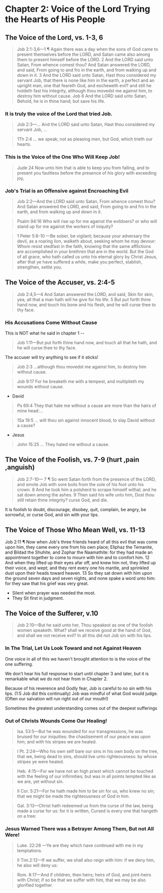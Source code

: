 <!-- NEW DOCUMENT job-chapter-2.md -->
# Chapter 2: Voice of the Lord Trying the Hearts of His People

## The Voice of the Lord, vs. 1-3, 6

> Job 2:1-3,6&mdash;1 ¶ Again there was a day when the sons of God came to present themselves before the LORD, and Satan came also among them to present himself before the LORD. 2 And the LORD said unto Satan, From whence comest thou? And Satan answered the LORD, and said, From going to and fro in the earth, and from walking up and down in it. 3 And the LORD said unto Satan, Hast thou considered my servant Job, that there is none like him in the earth, a perfect and an upright man, one that feareth God, and escheweth evil? and still he holdeth fast his integrity, although thou movedst me against him, to destroy him without cause. Job 6 And the LORD said unto Satan, Behold, he is in thine hand; but save his life.

### It is truly the voice of the Lord that tried Job.

> Job 2:3&mdash;&hellip; And the LORD said unto Satan, Hast thou considered my servant Job, &hellip;

> 1Th 2:4 … we speak; not as pleasing men, but God, which trieth our hearts.

### This is the Voice of the One Who Will Keep Job!

> Jude 24 Now unto him that is able to keep you from falling, and to present you faultless before the presence of his glory with exceeding joy,

### Job's Trial is an Offensive against Encroaching Evil

> Job 2:2&mdash;And the LORD said unto Satan, From whence comest thou? And Satan answered the LORD, and said, From going to and fro in the earth, and from walking up and down in it. 

> Psalm 94:16 Who will rise up for me against the evildoers? or who will stand up for me against the workers of iniquity? 

> 1 Peter 5:8-10 &mdash;Be sober, be vigilant; because your adversary the devil, as a roaring lion, walketh about, seeking whom he may devour: Whom resist stedfast in the faith, knowing that the same afflictions are accomplished in your brethren that are in the world. But the God of all grace, who hath called us unto his eternal glory by Christ Jesus, after that ye have suffered a while, make you perfect, stablish, strengthen, settle you.

## The Voice of the Accuser, vs. 2:4-5

> Job 2:4,5&mdash;4 And Satan answered the LORD, and said, Skin for skin, yea, all that a man hath will he give for his life. 5 But put forth thine hand now, and touch his bone and his flesh, and he will curse thee to thy face.

### His Accusations Come Without Cause

This is NOT what he said in chapter 1 -- 

> Job 1:11&mdash;But put forth thine hand now, and touch all that he hath, and he will curse thee to thy face.

The accuser will try anything to see if it sticks!

> Job 2:3 …although thou movedst me against him, to destroy him without cause. 

> Job 9:17 For he breaketh me with a tempest, and multiplieth my wounds without cause.


- David
 
>Ps 69:4 They that hate me without a cause are more than the hairs of mine head:…

> 1Sa 19:5 … wilt thou sin against innocent blood, to slay David without a cause?

- Jesus

> John 15:25 … They hated me without a cause.

## The Voice of the Foolish, vs. 7-9            (hurt ,pain ,anguish)

> Job 2:7-10&mdash; 7 ¶ So went Satan forth from the presence of the LORD, and smote Job with sore boils from the sole of his foot unto his crown. 8 And he took him a potsherd to scrape himself withal; and he sat down among the ashes. 9 Then said his wife unto him, Dost thou still retain thine integrity? curse God, and die. 

It is foolish to doubt, discourage, disobey, quit, complain, be angry, be sorrowful, or curse God, and sin with your lips.

## The Voice of Those Who Mean Well, vs. 11-13

Job 2:11 ¶ Now when Job's three friends heard of all this evil that was come upon him, they came every one from his own place; Eliphaz the Temanite, and Bildad the Shuhite, and Zophar the Naamathite: for they had made an appointment together to come to mourn with him and to comfort him. 12 And when they lifted up their eyes afar off, and knew him not, they lifted up their voice, and wept; and they rent every one his mantle, and sprinkled dust upon their heads toward heaven. 13 So they sat down with him upon the ground seven days and seven nights, and none spake a word unto him: for they saw that his grief was very great.

- Silent when prayer was needed the most.
- They Sit first in judgment.

## The Voice of the Sufferer, v.10

> Job 2:10&mdash;But he said unto her, Thou speakest as one of the foolish women speaketh. What? shall we receive good at the hand of God, and shall we not receive evil? In all this did not Job sin with his lips.

### In The Trial, Let Us Look Toward and not Against Heaven

One voice in all of this we haven't brought attention to is the voice of the one suffering.

We don't hear his full response to start until chapter 3 and later, but it is remarkable what we do not hear from in Chapter 2.

Because of his reverence and Godly fear, Job is careful to no sin with his lips. (1:5 Job did this continually) Job was mindful of what God would judge. (Often our salvation will run right out of our mouth!)
 
Sometimes the greatest understanding comes out of the deepest sufferings

### Out of Christs Wounds Come Our Healing!

> Isa. 53:5&mdash;But he was wounded for our transgressions, he was bruised for our iniquities: the chastisement of our peace was upon him; and with his stripes we are healed.
<!-- -->
> I Pt. 2:24&mdash;Who his own self bare our sins in his own body on the tree, that we, being dead to sins, should live unto righteousness: by whose stripes ye were healed.
<!-- -->
> Heb. 4:15&mdash;For we have not an high priest which cannot be touched with the feeling of our infirmities; but was in all points tempted like as we are, yet without sin.
<!-- -->
> II Cor. 5:21&mdash;For he hath made him to be sin for us, who knew no sin; that we might be made the righteousness of God in him.
<!-- -->
> Gal. 3:13&mdash;Christ hath redeemed us from the curse of the law, being made a curse for us: for it is written, Cursed is every one that hangeth on a tree:

### Jesus Warned There was a Betrayer Among Them, But not All Were!

> Luke. 22:28 &mdash;Ye are they which have continued with me in my temptations.
<!-- -->
> II Tim.2:12&mdash;If we suffer, we shall also reign with him: if we deny him, he also will deny us:
<!-- -->
> Rom. 8:17&mdash;And if children, then heirs; heirs of God, and joint-heirs with Christ; if so be that we suffer with him, that we may be also glorified together.
